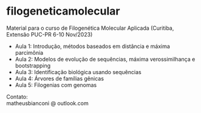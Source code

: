 # filogeneticamolecular
Material para o curso de Filogenética Molecular Aplicada (Curitiba, Extensão PUC-PR 6-10 Nov/2023)  

- Aula 1: Introdução, métodos baseados em distância e máxima parcimônia  
- Aula 2: Modelos de evolução de sequências, máxima verossimilhança e bootstrapping  
- Aula 3: Identificação biológica usando sequências  
- Aula 4: Árvores de famílias gênicas  
- Aula 5: Filogenias com genomas  



Contato:  
matheusbianconi @ outlook.com  
